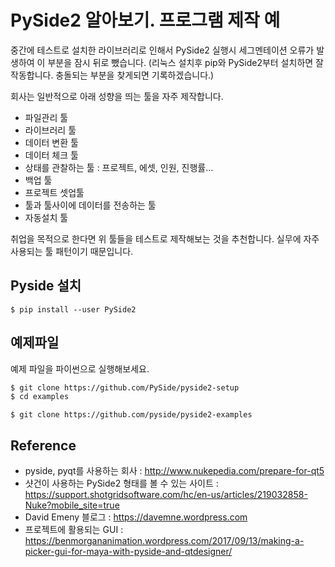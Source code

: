 # PySide2 알아보기. 프로그램 제작 예

중간에 테스트로 설치한 라이브러리로 인해서 PySide2 실행시 세그멘테이션 오류가 발생하여 이 부분을 잠시 뒤로 뺐습니다. (리눅스 설치후 pip와 PySide2부터 설치하면 잘 작동합니다. 충돌되는 부분을 찾게되면 기록하겠습니다.)

회사는 일반적으로 아래 성향을 띄는 툴을 자주 제작합니다.
- 파일관리 툴
- 라이브러리 툴
- 데이터 변환 툴
- 데이터 체크 툴
- 상태를 관찰하는 툴 : 프로젝트, 에셋, 인원, 진행률...
- 백업 툴
- 프로젝트 셋업툴
- 툴과 툴사이에 데이터를 전송하는 툴
- 자동설치 툴

취업을 목적으로 한다면 위 툴들을 테스트로 제작해보는 것을 추천합니다.
실무에 자주 사용되는 툴 패턴이기 때문입니다.

## Pyside 설치

```
$ pip install --user PySide2
```

## 예제파일
예제 파일을 파이썬으로 실행해보세요.

```bash
$ git clone https://github.com/PySide/pyside2-setup
$ cd examples
```

```
$ git clone https://github.com/pyside/pyside2-examples
```

## Reference
- pyside, pyqt를 사용하는 회사 : http://www.nukepedia.com/prepare-for-qt5
- 샷건이 사용하는 PySide2 형태를 볼 수 있는 사이트 : https://support.shotgridsoftware.com/hc/en-us/articles/219032858-Nuke?mobile_site=true
- David Emeny 블로그 : https://davemne.wordpress.com
- 프로젝트에 활용되는 GUI : https://benmorgananimation.wordpress.com/2017/09/13/making-a-picker-gui-for-maya-with-pyside-and-qtdesigner/

